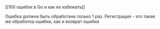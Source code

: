 [[100 ошибок в Go и как их избежать]]

Ошибка должна быть обработана только 1 раз. Регистрация - это такая же обработка ошибки, как и возврат ошибки